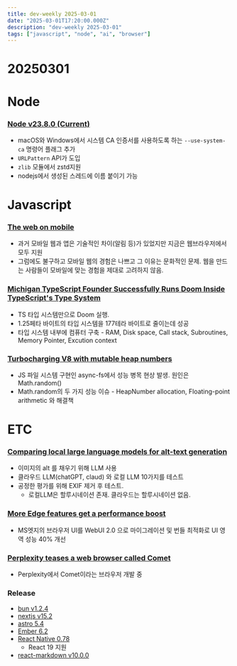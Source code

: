 ```yaml
---
title: dev-weekly 2025-03-01
date: "2025-03-01T17:20:00.000Z"
description: "dev-weekly 2025-03-01"
tags: ["javascript", "node", "ai", "browser"]
---
```


# 20250301

# Node

### [Node v23.8.0 (Current)](http://nodejs.org/en/blog/release/v23.8.0)

- macOS와 Windows에서 시스템 CA 인증서를 사용하도록 하는 `--use-system-ca` 명령어 플래그 추가
- `URLPattern` API가 도입
- `zlib` 모듈에서 zstd지원
- nodejs에서 생성된 스레드에 이름 붙이기 가능

# Javascript

### [The web on mobile](https://adactio.com/journal/21728)

- 과거 모바일 웹과 앱은 기술적인 차이(알림 등)가 있었지만 지금은 웹브라우저에서 모두 지원
- 그럼에도 불구하고 모바일 웹의 경험은 나쁘고 그 이유는 문화적인 문제. 웹을 만드는 사람들이 모바일에 맞는 경험을 제대로 고려하지 않음.

### [Michigan TypeScript Founder Successfully Runs Doom Inside TypeScript's Type System](https://socket.dev/blog/typescript-types-running-doom)

- TS 타입 시스템만으로 Doom 실행.
- 1.25페타 바이트의 타입 시스템을 177테라 바이트로 줄이는데 성공
- 타입 시스템 내부에 컴퓨터 구축 - RAM, Disk space, Call stack, Subroutines, Memory Pointer, Excution context

### [Turbocharging V8 with mutable heap numbers](https://v8.dev/blog/mutable-heap-number)

- JS 파일 시스템 구현인 async-fs에서 성능 병목 현상 발생. 원인은 Math.random()
- Math.random의 두 가지 성능 이슈 - HeapNumber allocation, Floating-point arithmetic 와 해결책

# ETC

### [Comparing local large language models for alt-text generation](https://dri.es/comparing-local-llms-for-alt-text-generation)

- 이미지의 alt 를 채우기 위해 LLM 사용
- 클라우드 LLM(chatGPT, claud) 와 로컬 LLM 10가지를 테스트
- 공정한 평가를 위해 EXIF 제거 후 테스트.
    - 로컬LLM은 할루시네이션 존재. 클라우드는 할루시네이션 없음.

### [More Edge features get a performance boost](https://blogs.windows.com/msedgedev/2025/02/18/more-edge-features-get-a-performance-boost/)

- MS엣지의 브라우저 UI를 WebUI 2.0 으로 마이그레이션 및 번들 최적화로 UI 영역 성능 40% 개선

### [Perplexity teases a web browser called Comet](https://techcrunch.com/2025/02/24/perplexity-teases-a-web-browser-called-comet/)

- Perplexity에서 Comet이라는 브라우저 개발 중

### Release

- [bun v1.2.4](https://bun.sh/blog/bun-v1.2.4)
- [nextjs v15.2](https://nextjs.org/blog/next-15-2)
- [astro 5.4](https://astro.build/blog/astro-540/)
- [Ember 6.2](https://blog.emberjs.com/ember-released-6-2/)
- [React Native 0.78](https://reactnative.dev/blog/2025/02/19/react-native-0.78)
    - React 19 지원
- [react-markdown v10.0.0](https://github.com/remarkjs/react-markdown/releases/tag/10.0.0)